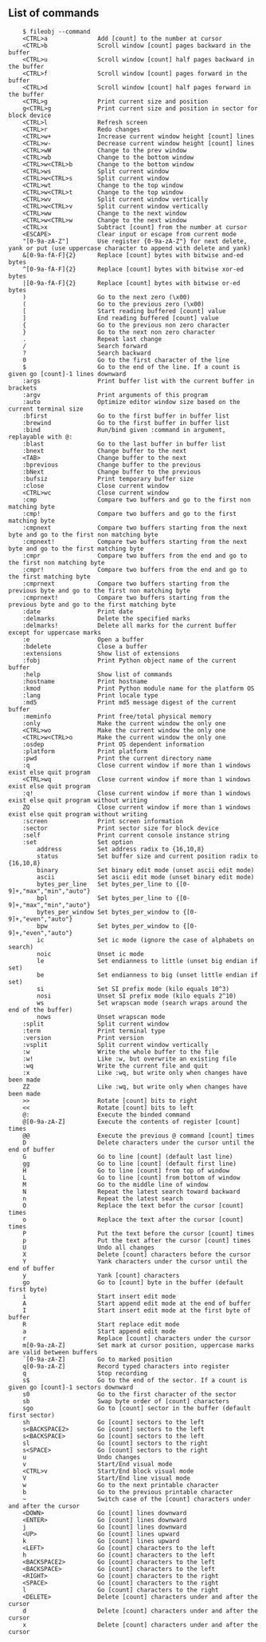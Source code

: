 ## List of commands

        $ fileobj --command
        <CTRL>a              Add [count] to the number at cursor
        <CTRL>b              Scroll window [count] pages backward in the buffer
        <CTRL>u              Scroll window [count] half pages backward in the buffer
        <CTRL>f              Scroll window [count] pages forward in the buffer
        <CTRL>d              Scroll window [count] half pages forward in the buffer
        <CTRL>g              Print current size and position
        g<CTRL>g             Print current size and position in sector for block device
        <CTRL>l              Refresh screen
        <CTRL>r              Redo changes
        <CTRL>w+             Increase current window height [count] lines
        <CTRL>w-             Decrease current window height [count] lines
        <CTRL>wW             Change to the prev window
        <CTRL>wb             Change to the bottom window
        <CTRL>w<CTRL>b       Change to the bottom window
        <CTRL>ws             Split current window
        <CTRL>w<CTRL>s       Split current window
        <CTRL>wt             Change to the top window
        <CTRL>w<CTRL>t       Change to the top window
        <CTRL>wv             Split current window vertically
        <CTRL>w<CTRL>v       Split current window vertically
        <CTRL>ww             Change to the next window
        <CTRL>w<CTRL>w       Change to the next window
        <CTRL>x              Subtract [count] from the number at cursor
        <ESCAPE>             Clear input or escape from current mode
        "[0-9a-zA-Z"]        Use register {0-9a-zA-Z"} for next delete, yank or put (use uppercase character to append with delete and yank)
        &[0-9a-fA-F]{2}      Replace [count] bytes with bitwise and-ed bytes
        ^[0-9a-fA-F]{2}      Replace [count] bytes with bitwise xor-ed bytes
        |[0-9a-fA-F]{2}      Replace [count] bytes with bitwise or-ed bytes
        )                    Go to the next zero (\x00)
        (                    Go to the previous zero (\x00)
        [                    Start reading buffered [count] value
        ]                    End reading buffered [count] value
        {                    Go to the previous non zero character
        }                    Go to the next non zero character
        .                    Repeat last change
        /                    Search forward
        ?                    Search backward
        0                    Go to the first character of the line
        $                    Go to the end of the line. If a count is given go [count]-1 lines downward
        :args                Print buffer list with the current buffer in brackets
        :argv                Print arguments of this program
        :auto                Optimize editor window size based on the current terminal size
        :bfirst              Go to the first buffer in buffer list
        :brewind             Go to the first buffer in buffer list
        :bind                Run/bind given :command in argument, replayable with @:
        :blast               Go to the last buffer in buffer list
        :bnext               Change buffer to the next
        <TAB>                Change buffer to the next
        :bprevious           Change buffer to the previous
        :bNext               Change buffer to the previous
        :bufsiz              Print temporary buffer size
        :close               Close current window
        <CTRL>wc             Close current window
        :cmp                 Compare two buffers and go to the first non matching byte
        :cmp!                Compare two buffers and go to the first matching byte
        :cmpnext             Compare two buffers starting from the next byte and go to the first non matching byte
        :cmpnext!            Compare two buffers starting from the next byte and go to the first matching byte
        :cmpr                Compare two buffers from the end and go to the first non matching byte
        :cmpr!               Compare two buffers from the end and go to the first matching byte
        :cmprnext            Compare two buffers starting from the previous byte and go to the first non matching byte
        :cmprnext!           Compare two buffers starting from the previous byte and go to the first matching byte
        :date                Print date
        :delmarks            Delete the specified marks
        :delmarks!           Delete all marks for the current buffer except for uppercase marks
        :e                   Open a buffer
        :bdelete             Close a buffer
        :extensions          Show list of extensions
        :fobj                Print Python object name of the current buffer
        :help                Show list of commands
        :hostname            Print hostname
        :kmod                Print Python module name for the platform OS
        :lang                Print locale type
        :md5                 Print md5 message digest of the current buffer
        :meminfo             Print free/total physical memory
        :only                Make the current window the only one
        <CTRL>wo             Make the current window the only one
        <CTRL>w<CTRL>o       Make the current window the only one
        :osdep               Print OS dependent information
        :platform            Print platform
        :pwd                 Print the current directory name
        :q                   Close current window if more than 1 windows exist else quit program
        <CTRL>wq             Close current window if more than 1 windows exist else quit program
        :q!                  Close current window if more than 1 windows exist else quit program without writing
        ZQ                   Close current window if more than 1 windows exist else quit program without writing
        :screen              Print screen information
        :sector              Print sector size for block device
        :self                Print current console instance string
        :set                 Set option
            address          Set address radix to {16,10,8}
            status           Set buffer size and current position radix to {16,10,8}
            binary           Set binary edit mode (unset ascii edit mode)
            ascii            Set ascii edit mode (unset binary edit mode)
            bytes_per_line   Set bytes_per_line to {[0-9]+,"max","min","auto"}
            bpl              Set bytes_per_line to {[0-9]+,"max","min","auto"}
            bytes_per_window Set bytes_per_window to {[0-9]+,"even","auto"}
            bpw              Set bytes_per_window to {[0-9]+,"even","auto"}
            ic               Set ic mode (ignore the case of alphabets on search)
            noic             Unset ic mode
            le               Set endianness to little (unset big endian if set)
            be               Set endianness to big (unset little endian if set)
            si               Set SI prefix mode (kilo equals 10^3)
            nosi             Unset SI prefix mode (kilo equals 2^10)
            ws               Set wrapscan mode (search wraps around the end of the buffer)
            nows             Unset wrapscan mode
        :split               Split current window
        :term                Print terminal type
        :version             Print version
        :vsplit              Split current window vertically
        :w                   Write the whole buffer to the file
        :w!                  Like :w, but overwrite an existing file
        :wq                  Write the current file and quit
        :x                   Like :wq, but write only when changes have been made
        ZZ                   Like :wq, but write only when changes have been made
        >>                   Rotate [count] bits to right
        <<                   Rotate [count] bits to left
        @:                   Execute the binded command
        @[0-9a-zA-Z]         Execute the contents of register [count] times
        @@                   Execute the previous @ command [count] times
        D                    Delete characters under the cursor until the end of buffer
        G                    Go to line [count] (default last line)
        gg                   Go to line [count] (default first line)
        H                    Go to line [count] from top of window
        L                    Go to line [count] from bottom of window
        M                    Go to the middle line of window
        N                    Repeat the latest search toward backward
        n                    Repeat the latest search
        O                    Replace the text befor the cursor [count] times
        o                    Replace the text after the cursor [count] times
        P                    Put the text before the cursor [count] times
        p                    Put the text after the cursor [count] times
        U                    Undo all changes
        X                    Delete [count] characters before the cursor
        Y                    Yank characters under the cursor until the end of buffer
        y                    Yank [count] characters
        go                   Go to [count] byte in the buffer (default first byte)
        i                    Start insert edit mode
        A                    Start append edit mode at the end of buffer
        I                    Start insert edit mode at the first byte of buffer
        R                    Start replace edit mode
        a                    Start append edit mode
        r                    Replace [count] characters under the cursor
        m[0-9a-zA-Z]         Set mark at cursor position, uppercase marks are valid between buffers
        `[0-9a-zA-Z]         Go to marked position
        q[0-9a-zA-Z]         Record typed characters into register
        q                    Stop recording
        s$                   Go to the end of the sector. If a count is given go [count]-1 sectors downward
        s0                   Go to the first character of the sector
        sb                   Swap byte order of [count] characters
        sgo                  Go to [count] sector in the buffer (default first sector)
        sh                   Go [count] sectors to the left
        s<BACKSPACE2>        Go [count] sectors to the left
        s<BACKSPACE>         Go [count] sectors to the left
        sl                   Go [count] sectors to the right
        s<SPACE>             Go [count] sectors to the right
        u                    Undo changes
        v                    Start/End visual mode
        <CTRL>v              Start/End block visual mode
        V                    Start/End line visual mode
        w                    Go to the next printable character
        b                    Go to the previous printable character
        ~                    Switch case of the [count] characters under and after the cursor
        <DOWN>               Go [count] lines downward
        <ENTER>              Go [count] lines downward
        j                    Go [count] lines downward
        <UP>                 Go [count] lines upward
        k                    Go [count] lines upward
        <LEFT>               Go [count] characters to the left
        h                    Go [count] characters to the left
        <BACKSPACE2>         Go [count] characters to the left
        <BACKSPACE>          Go [count] characters to the left
        <RIGHT>              Go [count] characters to the right
        <SPACE>              Go [count] characters to the right
        l                    Go [count] characters to the right
        <DELETE>             Delete [count] characters under and after the cursor
        d                    Delete [count] characters under and after the cursor
        x                    Delete [count] characters under and after the cursor
